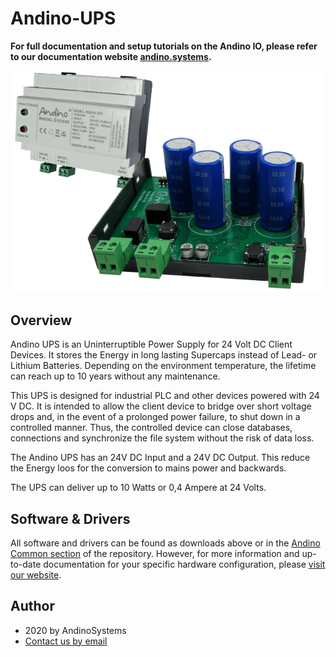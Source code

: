 Andino-UPS
======

**For full documentation and setup tutorials on the Andino IO, please refer to our documentation website [andino.systems](https://andino.systems/andino-ups).**

![Andino UPS closed and open](./img/andino-ups-small.png)

## Overview

Andino UPS is an Uninterruptible Power Supply for 24 Volt DC Client Devices.
It stores the Energy in long lasting Supercaps instead of Lead- or Lithium Batteries.
Depending on the environment temperature, the lifetime can reach up to 10 years without any maintenance. 

This UPS is designed for industrial PLC and other devices powered with 24 V DC.
It is intended to allow the client device to bridge over short voltage drops and, in the event of a prolonged power failure, to shut down in a controlled manner. Thus, the controlled device can close databases, connections and synchronize the file system without the risk of data loss.

The Andino UPS has an 24V DC Input and a 24V DC Output. 
This reduce the Energy loos for the conversion to mains power and backwards.

The UPS can deliver up to 10 Watts or 0,4 Ampere at 24 Volts.

## Software & Drivers

All software and drivers can be found as downloads above or in the [Andino Common section](https://github.com/andino-systems/Andino/tree/master/Andino-Common) of the repository. However, for more information and up-to-date documentation for your specific hardware configuration, please [visit our website](https://andino.systems/andino-ups/andino-ups-overview).

## Author

* 2020 by AndinoSystems
* [Contact us by email](mailto:info@andino.systems)
